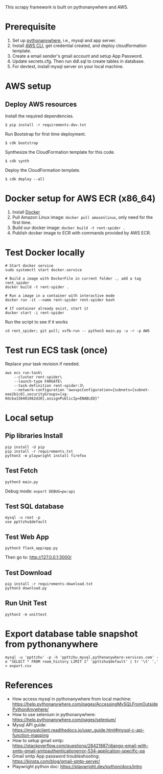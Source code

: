 This scrapy framework is built on pythonanywhere and AWS.

# Prerequisite

1. Set up [pythonanywhere](https://www.pythonanywhere.com/), i.e., mysql and app server.
2. Install [AWS CLI](https://docs.aws.amazon.com/cli/latest/userguide/getting-started-install.html), get credential created, and deploy cloudformation template.
3. Create a email sender's gmail account and setup App Password.
4. Update secrets.cfg. Then run ddl.sql to create tables in database.
5. For devtest, install mysql server on your local machine.

# AWS setup

## Deploy AWS resources

Install the required dependencies.

```
$ pip install -r requirements-dev.txt
```

Run Bootstrap for first time deployment.

```
$ cdk bootstrap
```

Synthesize the CloudFormation template for this code.

```
$ cdk synth
```

Deploy the CloudFormation template.

```
$ cdk deploy --all
```

# Docker setup for AWS ECR (x86_64)

1. Install [Docker](https://docs.docker.com/desktop/install/mac-install/)
2. Pull Amazon Linux image: `docker pull amazonlinux`, only need for the first time.
3. Build our docker image: `docker build -t rent-spider .`
4. Publish docker image to ECR with commands provided by AWS ECR.

# Test Docker locally

```
# Start docker service
sudo systemctl start docker.service

# Build a image with DockerFile in current folder ., add a tag rent_spider
docker build -t rent-spider .

# Run a image in a container with interactive mode
docker run -it --name rent-spider rent-spider bash

# If container already exist, start it
docker start -i rent-spider
```

Run the script to see if it works

```
cd rent_spider; git pull; xvfb-run -- python3 main.py -u -r -p AWS
```

# Test run ECS task (once)

Replace your task revision if needed.

```
aws ecs run-task\
	--cluster rent-spider\
	--launch-type FARGATE\
	--task-definition rent-spider:3\
	--network-configuration "awsvpcConfiguration={subnets=[subnet-eee2b1c0],securityGroups=[sg-0dcba158481062d20],assignPublicIp=ENABLED}"
```

# Local setup

## Pip libraries Install

```
pip install -U pip
pip install -r requirements.txt
python3 -m playwright install firefox
```

## Test Fetch

```
python3 main.py
```

Debug mode: `export DEBUG=pw:api`

## Test SQL database

```
mysql -u root -p
use ppttzhu$default
```

## Test Web App

```
python3 flask_app/app.py
```

Then go to: http://127.0.0.1:3000/

## Test Download

```
pip install -r requirements-download.txt
python3 download.py
```

## Run Unit Test

```
python3 -m unittest
```

# Export database table snapshot from pythonanywhere

```
mysql -u 'ppttzhu' -p -h 'ppttzhu.mysql.pythonanywhere-services.com' -e "SELECT * FROM room_history LIMIT 1" 'ppttzhu$default' | tr '\t' ',' > export.csv
```

# References

- How access mysql in pythonanywhere from local machine: https://help.pythonanywhere.com/pages/AccessingMySQLFromOutsidePythonAnywhere/
- How to use selenium in pythonanywhere: https://help.pythonanywhere.com/pages/selenium/
- Mysql API guide: https://mysqlclient.readthedocs.io/user_guide.html#mysql-c-api-function-mapping
- How to setup gmail smtp: https://stackoverflow.com/questions/28421887/django-email-with-smtp-gmail-smtpauthenticationerror-534-application-specific-pa
- Gmail smtp App password troubleshooting: https://kinsta.com/blog/gmail-smtp-server/
- Playwright python doc: https://playwright.dev/python/docs/intro
